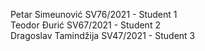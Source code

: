 Petar Simeunović SV76/2021 - Student 1  
Teodor Đurić SV67/2021 - Student 2  
Dragoslav Tamindžija SV47/2021 - Student 3  